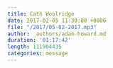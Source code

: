 ```yaml
---
title: Cath Woolridge
date: 2017-02-05 11:30:00 +0000
file: "/2017/05-02-2017.mp3"
author: _authors/adam-howard.md
duration: '01:17:42'
length: 111904435
categories: message
---
```

